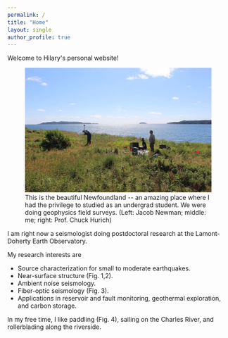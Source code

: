 ```yaml
---
permalink: /
title: "Home"
layout: single
author_profile: true
---
```

Welcome to Hilary's personal website!


<figure>
<img src="/pics/site/NL_field_survey.jpg" alt="This is the beautiful Newfoundland -- an amazing place where I had the privilege to studied as an undergrad student. We were doing geophysics field surveys. (Left: Jacob Newman; middle: me; right: Prof. Chuck Hurich)">
<figcaption>This is the beautiful Newfoundland -- an amazing place where I had the privilege to studied as an undergrad student. We were doing geophysics field surveys. (Left: Jacob Newman; middle: me; right: Prof. Chuck Hurich)</figcaption>
</figure>

I am right now a seismologist doing postdoctoral research at the Lamont-Doherty Earth Observatory.

My research interests are

- Source characterization for small to moderate earthquakes.
-	Near-surface structure (Fig. 1,2).
-	Ambient noise seismology.
-	Fiber-optic seismology (Fig. 3).
-	Applications in reservoir and fault monitoring, geothermal exploration, and carbon storage.

In my free time, I like paddling (Fig. 4), sailing on the Charles River, and rollerblading along the riverside.
